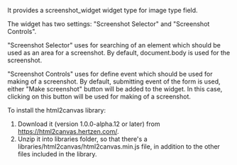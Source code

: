 It provides a screenshot_widget widget type for image type field.

The widget has two settings: "Screenshot Selector" and "Screenshot Controls".

"Screenshot Selector" uses for searching of an element which should be used as an area for a screenshot.
By default, document.body is used for the screenshot.

"Screenshot Controls" uses for define event which should be used for making of a screenshot.
By default, submitting event of the form is used, either "Make screenshot" button will be added to the widget. 
In this case, clicking on this button will be used for making of a screenshot. 

To install the html2canvas library:

1. Download it (version 1.0.0-alpha.12 or later) from
   https://html2canvas.hertzen.com/.
2. Unzip it into libraries folder, so that there's a
   libraries/html2canvas/html2canvas.min.js file, in addition to the other
   files included in the library.
